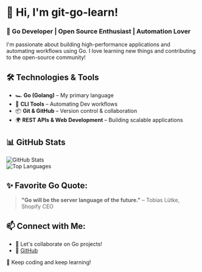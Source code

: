 # 👋 Hi, I'm git-go-learn!  
### 🚀 Go Developer | Open Source Enthusiast | Automation Lover  

I'm passionate about building high-performance applications and automating workflows using Go. I love learning new things and contributing to the open-source community!  

## 🛠️ Technologies & Tools
- 🏎️ **Go (Golang)** – My primary language  
- 🔨 **CLI Tools** – Automating Dev workflows  
- 📦 **Git & GitHub** – Version control & collaboration  
- 🌍 **REST APIs & Web Development** – Building scalable applications  

## 📊 GitHub Stats
![GitHub Stats](https://github-readme-stats.vercel.app/api?username=git-go-learn&show_icons=true&theme=tokyonight)  
![Top Languages](https://github-readme-stats.vercel.app/api/top-langs/?username=git-go-learn&layout=compact&theme=tokyonight)  

## ✨ Favorite Go Quote:
> **"Go will be the server language of the future."** – Tobias Lütke, Shopify CEO  

## 📫 Connect with Me:
- 💬 Let's collaborate on Go projects!  
- 🔗 [GitHub](https://github.com/git-go-learn)  

🚀 Keep coding and keep learning!  
